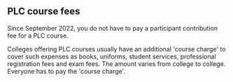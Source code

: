 ##  PLC course fees

Since September 2022, you do not have to pay a participant contribution fee
for a PLC course.

Colleges offering PLC courses usually have an additional 'course charge' to
cover such expenses as books, uniforms, student services, professional
registration fees and exam fees. The amount varies from college to college.
Everyone has to pay the 'course charge'.
